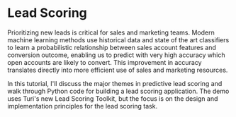 Lead Scoring
============

Prioritizing new leads is critical for sales and marketing teams. Modern
machine learning methods use historical data and state of the art classifiers
to learn a probabilistic relationship between sales account features and
conversion outcome, enabling us to predict with very high accuracy which open
accounts are likely to convert. This improvement in accuracy translates
directly into more efficient use of sales and marketing resources.

In this tutorial, I'll discuss the major themes in predictive lead scoring and
walk through Python code for building a lead scoring application. The demo uses
Turi's new Lead Scoring Toolkit, but the focus is on the design and
implementation principles for the lead scoring task.
